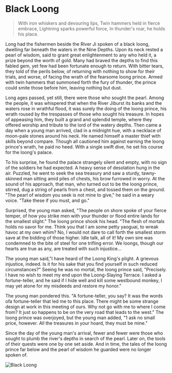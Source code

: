 # Black Loong

> With iron whiskers and devouring lips,
> Twin hammers held in fierce embrace,
> Lightning sparks powerful force,
> In thunder's roar, he holds his place.

Long had the fishermen beside the River Ji spoken of a black loong,
dwelling far beneath the waters in the Nine Depths. Upon its neck rested a
pearl of wisdom, said to grant great enlightenment to any who held it, a
prize beyond the worth of gold. Many had braved the depths to find this
fabled gem, yet few had been fortunate enough to return. With bitter
tears, they told of the perils below, of returning with nothing to show for
their trials, and worse, of facing the wrath of the fearsome loong prince.
Armed with twin hammers that summoned forth the fury of thunder, the
prince could smite those before him, leaving nothing but dust.

Long ages passed, yet still, there were those who sought the pearl. Among
the people, it was whispered that when the River Jiburst its banks and the
waters rose in wrathful flood, it was surely the doing of the loong prince,
his wrath roused by the trespasses of those who sought his treasure. In
hopes of appeasing him, they built a grand and splendid temple, where
they offered worship and tribute to the lord of the watery depths. Then
came a day when a young man arrived, clad in a midnight hue, with a
necklace of moon-pale stones around his neck. He named himself a master
thief with skills beyond compare. Though all cautioned him against
earning the loong prince's wrath, he paid no heed. With a single swift
dive, he set his course for the loong's palace.

To his surprise, he found the palace strangely silent and empty, with no
sign of the soldiers he had expected. A heavy sense of desolation hung in
the air. Puzzled, he went to seek the sea treasury and saw a sturdy, tawny-
skinned man sitting amid piles of chests, his brow furrowed in worry. At
the sound of his approach, that man, who turned out to be the loong
prince, stirred, dug a string of pearls from a chest, and tossed them on the
ground. "The pearl of wisdom you seek is not mine to give," he said in a
weary voice. "Take these if you must, and go."

Surprised, the young man asked, "The people on shore spoke of your
fierce temper, of how you strike men with your thunder or flood entire
lands for the smallest slight." The loong prince shook his head. "The flesh
of mortals holds no savor for me. Think you that I am some petty yaoguai,
to wreak havoc at my own whim? No, I would not dare to call forth the
smallest storm save at the bidding of those higher. Idle talk, all of it! My
own sire was condemned to the bite of steel for one trifling error. We
loongs, though our hearts are true as any, are treated with such
injustice...

The young man said,"I have heard of the Loong King's plight. A grievous
injustice, indeed. Is it for his sake that you find yourself in such reduced
circumstances?" Seeing he was no mortal, the loong prince said,
"Precisely. I have no wish to meet my end upon the Loong-Slaying
Terrace. I asked a fortune-teller, and he said if I hide well and kill some
westbound monkey, I may yet atone for my misdeeds and restore my
honor."

The young man pondered this. "A fortune-teller, you say? It was the
words ofa fortune-teller that led me to this place. There might be some
strange design at work in this meeting of ours. Why not go with me to
where I come from? It just so happens to be on the very road that leads to
the west." The loong prince was overjoyed, but the young man added, "1
ask no small price, however. All the treasures in your hoard, they must be
mine."

Since the day of the young man's arrival, fewer and fewer were those who
sought to plumb the river's depths in search of the pearl. Later on, the
tools of their quests were one by one set aside. And in time, the tales of the
loong prince far below and the pearl of wisdom he guarded were no
longer spoken of.

![Black Loong](/image-20240828215643109.png)
